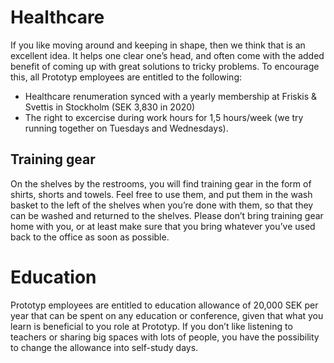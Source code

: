 # Healthcare
If you like moving around and keeping in shape, then we think that is an excellent idea. It helps one clear one’s head, and often come with the added benefit of coming up with great solutions to tricky problems. To encourage this, all Prototyp employees are entitled to the following:
* Healthcare renumeration synced with a yearly membership at Friskis & Svettis in Stockholm (SEK 3,830 in 2020)
* The right to excercise during work hours for 1,5 hours/week (we try running together on Tuesdays and Wednesdays).
  
## Training gear
On the shelves by the restrooms, you will find training gear in the form of shirts, shorts and towels. Feel free to use them, and put them in the wash basket to the left of the shelves when you’re done with them, so that they can be washed and returned to the shelves. Please don’t bring training gear home with you, or at least make sure that you bring whatever you’ve used back to the office as soon as possible.

# Education
Prototyp employees are entitled to education allowance of 20,000 SEK per year that can be spent on any education or conference, given that what you learn is beneficial to you role at Prototyp.
If you don’t like listening to teachers or sharing big spaces with lots of people, you have the possibility to change the allowance into self-study days.
